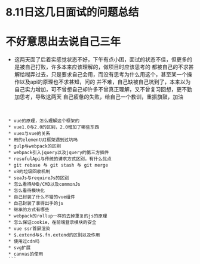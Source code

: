 # 8.11日这几日面试的问题总结
# 不好意思出去说自己三年
* 这两天面了后着实感觉状态不好，下午有点小困，面试的状态不佳，但更多的是被自己打败，许多本来应该理解的，做项目时应该思考的
都被自己的不求甚解给糊弄过去，只是要求自己会用，而没有思考为什么用这个，甚至某一个操作以及api的原理也不求甚知，问的
并不难，自己缺被自己坑到了，本来以为自己实力增加，可不曾想自己却许多不曾真正理解，又不曾复习回想，更不勤加思考，导致这两天
自己疲惫的失败，给自己一个教训，重振旗鼓，加油


   


  ```
   * vue的原理，怎么理解这个框架的
   * vue1.0与2.0的区别，2.0增加了哪些东西
   * vuex与vue的关系
   * 用的elementUI框架遇到过坑吗
   * gulp与webpack的区别
   * webpack引入jquery以及jquery的第三方插件
   * resufulApi与传统的请求方式区别，有什么优点
   * git rebase 与 git stash 与 git merge
   * v8的垃圾回收机制
   * seaJs与requireJs的区别
   * 怎么看待AMD/CMD以及commonJs
   * 怎么看待模块化
   * 自己封装了什么不错的vue组件
   * 自己封装了拿得出手的js
   * 继承的方式有哪些
   * webpack的rollup一样的去掉重复的js的原理
   * 怎么保证cookie，在前端登录模块的安全
   * vue ssr首屏渲染
   * $.extend与$.fn.extend的区别以及作用
   * 使用过cdn吗
   * svg扩展
   * canvas的使用
  ```
